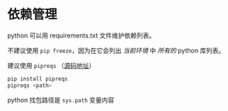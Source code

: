 # 依赖管理

python 可以用 requirements.txt 文件维护依赖列表。

不建议使用 `pip freeze`，因为在它会列出 *当前环境* 中 *所有的* python 库列表。

建议使用 `pipreqs` （[源码地址](https://github.com/bndr/pipreqs)）

```sh
pip install pipreqs
pipreqs <path>
```

python 找包路径是 `sys.path` 变量内容
